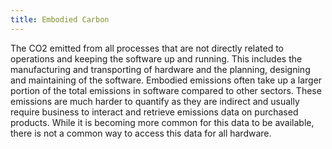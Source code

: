 ```yaml
---
title: Embodied Carbon
---
```


The CO2 emitted from all processes that are not directly related to operations and keeping the software up and running. This includes the manufacturing and transporting of hardware and the planning, designing and maintaining of the software. Embodied emissions often take up a larger portion of the total emissions in software compared to other sectors. These emissions are much harder to quantify as they are indirect and usually require business to interact and retrieve emissions data on purchased products. While it is becoming more common for this data to be available, there is not a common way to access this data for all hardware.